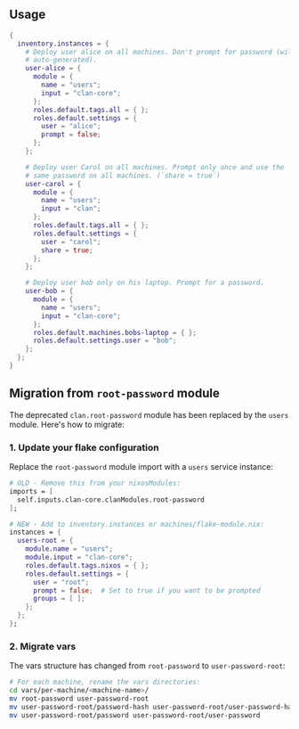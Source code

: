 ## Usage

```nix
{
  inventory.instances = {
    # Deploy user alice on all machines. Don't prompt for password (will be
    # auto-generated).
    user-alice = {
      module = {
        name = "users";
        input = "clan-core";
      };
      roles.default.tags.all = { };
      roles.default.settings = {
        user = "alice";
        prompt = false;
      };
    };

    # Deploy user Carol on all machines. Prompt only once and use the
    # same password on all machines. (`share = true`)
    user-carol = {
      module = {
        name = "users";
        input = "clan";
      };
      roles.default.tags.all = { };
      roles.default.settings = {
        user = "carol";
        share = true;
      };
    };

    # Deploy user bob only on his laptop. Prompt for a password.
    user-bob = {
      module = {
        name = "users";
        input = "clan-core";
      };
      roles.default.machines.bobs-laptop = { };
      roles.default.settings.user = "bob";
    };
  };
}
```

## Migration from `root-password` module

The deprecated `clan.root-password` module has been replaced by the `users` module. Here's how to migrate:

### 1. Update your flake configuration

Replace the `root-password` module import with a `users` service instance:

```nix
# OLD - Remove this from your nixosModules:
imports = [
  self.inputs.clan-core.clanModules.root-password
];

# NEW - Add to inventory.instances or machines/flake-module.nix:
instances = {
  users-root = {
    module.name = "users";
    module.input = "clan-core";
    roles.default.tags.nixos = { };
    roles.default.settings = {
      user = "root";
      prompt = false;  # Set to true if you want to be prompted
      groups = [ ];
    };
  };
};
```

### 2. Migrate vars

The vars structure has changed from `root-password` to `user-password-root`:

```bash
# For each machine, rename the vars directories:
cd vars/per-machine/<machine-name>/
mv root-password user-password-root
mv user-password-root/password-hash user-password-root/user-password-hash
mv user-password-root/password user-password-root/user-password
```
